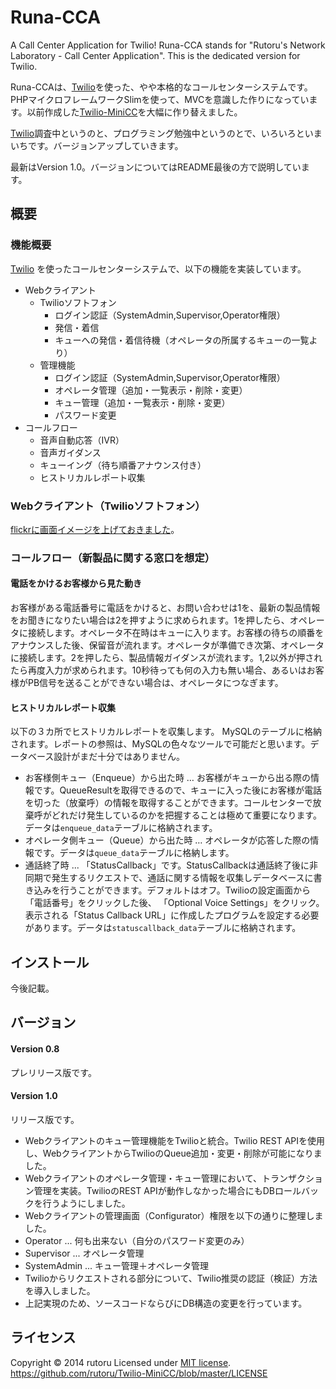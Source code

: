 Runa-CCA
========

A Call Center Application for Twilio!
Runa-CCA stands for "Rutoru's Network Laboratory - Call Center Application". This is the dedicated version for Twilio.  

Runa-CCAは、[Twilio](http://twilio.kddi-web.com)を使った、やや本格的なコールセンターシステムです。PHPマイクロフレームワークSlimを使って、MVCを意識した作りになっています。以前作成した[Twilio-MiniCC](https://github.com/rutoru/Twilio-MiniCC)を大幅に作り替えました。

[Twilio](http://twilio.kddi-web.com)調査中というのと、プログラミング勉強中というのとで、いろいろといまいちです。バージョンアップしていきます。

最新はVersion 1.0。バージョンについてはREADME最後の方で説明しています。

概要
------
### 機能概要 ###
[Twilio](http://twilio.kddi-web.com) を使ったコールセンターシステムで、以下の機能を実装しています。

+ Webクライアント
    + Twilioソフトフォン
        + ログイン認証（SystemAdmin,Supervisor,Operator権限）
        + 発信・着信
        + キューへの発信・着信待機（オペレータの所属するキューの一覧より）
    + 管理機能
        + ログイン認証（SystemAdmin,Supervisor,Operator権限）
        + オペレータ管理（追加・一覧表示・削除・変更） 
        + キュー管理（追加・一覧表示・削除・変更） 
        + パスワード変更
+ コールフロー
    + 音声自動応答（IVR）
    + 音声ガイダンス
    + キューイング（待ち順番アナウンス付き）
    + ヒストリカルレポート収集

### Webクライアント（Twilioソフトフォン） ###
[flickrに画面イメージを上げておきました](https://www.flickr.com/x/t/0093009/photos/40853659@N06/sets/72157644527599345/)。

### コールフロー（新製品に関する窓口を想定） ###
#### 電話をかけるお客様から見た動き ####
お客様がある電話番号に電話をかけると、お問い合わせは1を、最新の製品情報をお聞きになりたい場合は2を押すように求められます。1を押したら、オペレータに接続します。オペレータ不在時はキューに入ります。お客様の待ちの順番をアナウンスした後、保留音が流れます。オペレータが準備でき次第、オペレータに接続します。2を押したら、製品情報ガイダンスが流れます。1,2以外が押されたら再度入力が求められます。10秒待っても何の入力も無い場合、あるいはお客様がPB信号を送ることができない場合は、オペレータにつなぎます。

#### ヒストリカルレポート収集 ####
以下の３カ所でヒストリカルレポートを収集します。
MySQLのテーブルに格納されます。レポートの参照は、MySQLの色々なツールで可能だと思います。データベース設計がまだ十分ではありません。

+ お客様側キュー（Enqueue）から出た時 … お客様がキューから出る際の情報です。QueueResultを取得できるので、キューに入った後にお客様が電話を切った（放棄呼）の情報を取得することができます。コールセンターで放棄呼がどれだけ発生しているのかを把握することは極めて重要になります。データは`enqueue_data`テーブルに格納されます。
+ オペレータ側キュー（Queue）から出た時 … オペレータが応答した際の情報です。データは`queue_data`テーブルに格納します。
+ 通話終了時 ... 「StatusCallback」です。StatusCallbackは通話終了後に非同期で発生するリクエストで、通話に関する情報を収集しデータベースに書き込みを行うことができます。デフォルトはオフ。Twilioの設定画面から「電話番号」をクリックした後、 「Optional Voice Settings」をクリック。表示される「Status Callback URL」に作成したプログラムを設定する必要があります。データは`statuscallback_data`テーブルに格納されます。

インストール
------
今後記載。

バージョン
------
#### Version 0.8 ####
プレリリース版です。
#### Version 1.0 ####
リリース版です。

+ Webクライアントのキュー管理機能をTwilioと統合。Twilio REST APIを使用し、WebクライアントからTwilioのQueue追加・変更・削除が可能になりました。
+ Webクライアントのオペレータ管理・キュー管理において、トランザクション管理を実装。TwilioのREST APIが動作しなかった場合にもDBロールバックを行うようにしました。
+ Webクライアントの管理画面（Configurator）権限を以下の通りに整理しました。
 + Operator ... 何も出来ない（自分のパスワード変更のみ）
 + Supervisor ... オペレータ管理
 + SystemAdmin ... キュー管理＋オペレータ管理
+ Twilioからリクエストされる部分について、Twilio推奨の認証（検証）方法を導入しました。
+ 上記実現のため、ソースコードならびにDB構造の変更を行っています。
 
ライセンス
----------
Copyright &copy; 2014 rutoru
Licensed under [MIT license][MIT].    
https://github.com/rutoru/Twilio-MiniCC/blob/master/LICENSE
 
[MIT]: http://www.opensource.org/licenses/mit-license.php
